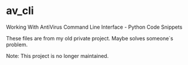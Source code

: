 # av_cli
Working With AntiVirus Command Line Interface - Python Code Snippets

These files are from my old private project. Maybe solves someone`s problem.

Note: This project is no longer maintained.
